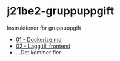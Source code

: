 # j21be2-gruppuppgift
Instruktioner för gruppuppgift

 * [01 - Dockerize.md]("01%20-%20Dockerize.md")
 * [02 - Lägg till frontend](02%20-%20Lägg%20till%20frontend.md)
 * ...Det kommer fler
